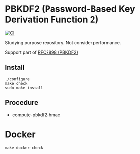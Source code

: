 # PBKDF2 (Password-Based Key Derivation Function 2)

[![CI](https://github.com/mhayashi1120/Gauche-rfc-pbkdf2/actions/workflows/build.yml/badge.svg)](https://github.com/mhayashi1120/Gauche-rfc-pbkdf2/actions/workflows/build.yml)

Studying purpose repository. Not consider performance.

Support part of [RFC2898 (PBKDF2)](https://tools.ietf.org/rfc/rfc2898.txt)

## Install

    ./configure
    make check
    sudo make install

## Procedure

- compute-pbkdf2-hmac


# Docker

```
make docker-check
```
